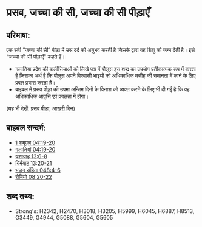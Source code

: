 # प्रसव, जच्चा की सी, जच्चा की सी पीड़ाएँ #

## परिभाषा: ##

एक स्त्री “जच्चा की सी” पीड़ा में उस दर्द को अनुभव करती है जिसके द्वारा वह शिशु को जन्म देती है। इसे “जच्चा की सी पीड़ाएँ” कहते हैं।

* गलातिया प्रदेश की कलीसियाओं को लिखे पत्र में पौलुस इस शब्द का उपयोग प्रतीकात्मक रूप में करता है जिसका अर्थ है कि पौलुस अपने विश्वासी भाइयों को अधिकाधिक मसीह की समानता में लाने के लिए प्रबल प्रयास करता है।
* बाइबल में प्रसव पीड़ा की उपमा अन्तिम दिनों के विनाश को व्यक्त करने के लिए भी दी गई है कि वह अधिकाधिक आवृत्ति एवं प्रबलता में होगा।

(यह भी देखें: [प्रसव पीड़ा](../other/labor.md), [आखरी दिन](../kt/lastday.md))

## बाइबल सन्दर्भ: ##

* [1 शमूएल 04:19-20](rc://hi/tn/help/1sa/04/19)
* [गलातियों 04:19-20](rc://hi/tn/help/gal/04/19)
* [यशायाह 13:6-8](rc://hi/tn/help/isa/13/06)
* [यिर्मयाह 13:20-21](rc://hi/tn/help/jer/13/20)
* [भजन संहिता 048:4-6](rc://hi/tn/help/psa/048/004)
* [रोमियो 08:20-22](rc://hi/tn/help/rom/08/20)

## शब्द तथ्य: ##

* Strong's: H2342, H2470, H3018, H3205, H5999, H6045, H6887, H8513, G3449, G4944, G5088, G5604, G5605
